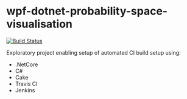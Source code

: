 # wpf-dotnet-probability-space-visualisation

[![Build Status](https://travis-ci.com/saboyle/wpf-dotnet-probability-space-visualisation.svg?branch=master)](https://travis-ci.com/saboyle/wpf-dotnet-probability-space-visualisation)

Exploratory project enabling setup of automated CI build setup using:

* .NetCore
* C#
* Cake
* Travis CI
* Jenkins
